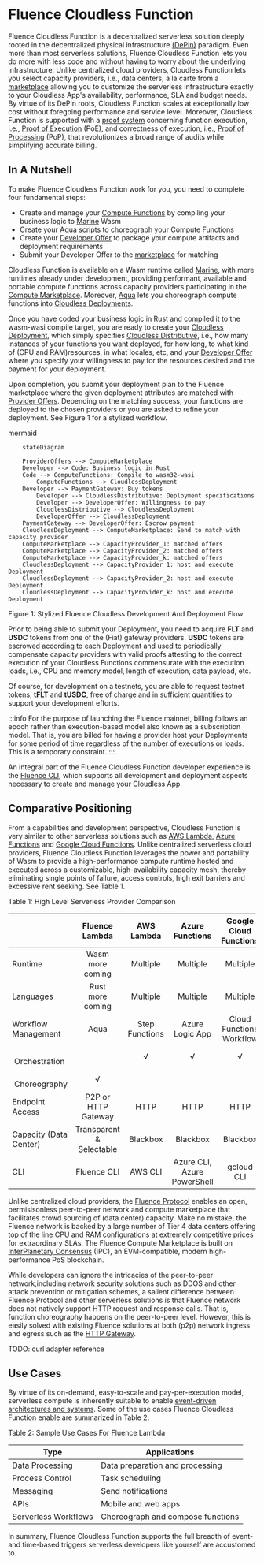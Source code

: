 # Fluence Cloudless Function

Fluence Cloudless Function is a decentralized serverless solution deeply rooted in the decentralized physical infrastructure [(DePin)](https://www.bitstamp.net/learn/web3/what-are-decentralized-physical-infrastructure-networks-depin/) paradigm. Even more than most serverless solutions, Fluence Cloudless Function lets you do more with less code and without having to worry about the underlying infrastructure. Unlike centralized cloud providers, Cloudless Function lets you select capacity providers, i.e., data centers, a la carte from a [marketplace](../glossary/#compute-marketplace) allowing you to customize the serverless infrastructure exactly to your Cloudless App's availability, performance, SLA and budget needs. By virtue of its DePin roots, Cloudless Function scales at exceptionally low cost without foregoing performance and service level. Moreover, Cloudless Function is supported with a [proof system](../glossary/#proofs) concerning function execution, i.e., [Proof of Execution](../glossary/#proof-of-execution) (PoE), and correctness of execution, i.e., [Proof of Processing](../glossary/#proof-of-processing) (PoP), that revolutionizes a broad range of audits while simplifying accurate billing.

## In A Nutshell

To make Fluence Cloudless Function work for you, you need to complete four fundamental steps:

* Create and manage your [Compute Functions](../glossary/#compute-functions) by compiling your business logic to [Marine](../glossary/#marine) Wasm
* Create your Aqua scripts to choreograph your Compute Functions
* Create your [Developer Offer](../glossary/#developer-offer) to package your compute artifacts and deployment requirements
* Submit your Developer Offer to the [marketplace](../glossary/#compute-marketplace) for matching

Cloudless Function is available on a Wasm runtime called [Marine](../glossary/#marine), with more runtimes already under development, providing performant, available and portable compute functions across capacity providers participating in the [Compute Marketplace](../glossary/#compute-marketplace). Moreover, [Aqua](../glossary/#aqua) lets you choreograph compute functions into [Cloudless Deployments](../glossary/#cloudless-deployment).

Once you have coded your business logic in Rust and compiled it to the wasm-wasi compile target, you are ready to create your [Cloudless Deployment](../glossary/#cloudless-deployment), which simply specifies [Cloudless Distributive](../glossary/#cloudless-distributive), i.e., how many instances of your functions you want deployed, for how long, to what kind of (CPU and RAM)resources, in what locales, etc, and your [Developer Offer](../glossary/#developer-offer) where you specify your willingness to pay for the resources desired and the payment for your deployment. 

Upon completion, you submit your deployment plan to the Fluence marketplace where the given deployment attributes are matched with [Provider Offers](../glossary/#provider-offer). Depending on the matching success, your functions are deployed to the chosen providers or you are asked to refine your deployment. See Figure 1 for a stylized workflow.

mermaid
```mermaid
    stateDiagram

    ProviderOffers --> ComputeMarketplace
    Developer --> Code: Business logic in Rust
    Code --> ComputeFunctions: Compile to wasm32-wasi
		ComputeFunctions --> CloudlessDeployment
    Developer --> PaymentGateway: Buy tokens
		Developer --> CloudlessDistributive: Deployment specifications
		Developer --> DeveloperOffer: Willingness to pay
		CloudlessDistributive --> CloudlessDeployment
		DeveloperOffer --> CloudlessDeployment
    PaymentGateway --> DeveloperOffer: Escrow payment 
    CloudlessDeployment --> ComputeMarketplace: Send to match with capacity provider
    ComputeMarketplace --> CapacityProvider_1: matched offers
    ComputeMarketplace --> CapacityProvider_2: matched offers
    ComputeMarketplace --> CapacityProvider_k: matched offers
    CloudlessDeployment --> CapacityProvider_1: host and execute Deployment
    CloudlessDeployment --> CapacityProvider_2: host and execute Deployment
    CloudlessDeployment --> CapacityProvider_k: host and execute Deployment
```
Figure 1: Stylized Fluence Cloudless Development And Deployment Flow

Prior to being able to submit your Deployment, you need to acquire **FLT** and **USDC** tokens from one of the (Fiat) gateway providers. **USDC** tokens are escrowed according to each Deployment and used to periodically compensate capacity providers with valid proofs attesting to the correct execution of your Cloudless Functions commensurate with the execution loads, i.e., CPU and memory model, length of execution, data payload, etc. 

Of course, for development on a testnets, you are able to request testnet tokens, **tFLT** and **tUSDC**, free of charge and in sufficient quantities to support your development efforts. 

:::info
For the purpose of launching the Fluence mainnet, billing follows an epoch rather than execution-based model also known as a subscription model. That is, you are billed for having a provider host your Deployments for some period of time regardless of the number of executions or loads. This is a temporary constraint.
:::

An integral part of the Fluence Cloudless Function developer experience is the [Fluence CLI](../setting-up/installing_cli.md), which supports all development and deployment aspects necessary to create and manage your Cloudless App.

## Comparative Positioning

From a capabilities and development perspective, Cloudless Function is very similar to other serverless solutions such as [AWS Lambda](https://aws.amazon.com/lambda/), [Azure Functions](https://azure.microsoft.com/en-us/products/functions) and [Google Cloud Functions](https://cloud.google.com/serverless). Unlike centralized serverless cloud providers, Fluence Cloudless Function leverages the power and portability of Wasm to provide a high-performance compute runtime hosted and executed across a customizable, high-availability capacity mesh, thereby eliminating single points of failure, access controls, high exit barriers and excessive rent seeking. See Table 1.

Table 1: High Level Serverless Provider Comparison

|  |Fluence Lambda| AWS Lambda| Azure Functions| Google Cloud Functions |
|:--- |:---: |:---: |:---: |:---: |
|Runtime| Wasm<br/>more coming| Multiple| Multiple| Multiple|
|Languages| Rust<br/>more coming| Multiple| Multiple| Multiple|
|Workflow Management|Aqua | Step Functions| Azure Logic App| Cloud Functions Workflow|
|&nbsp; &nbsp; &nbsp; &nbsp;Orchestration| | √| √| √|
  | &nbsp; &nbsp; &nbsp; &nbsp;Choreography| √| | | |
|Endpoint Access| P2P or HTTP Gateway| HTTP| HTTP| HTTP|
|Capacity (Data Center)| Transparent & Selectable| Blackbox |  Blackbox |  Blackbox |
|CLI | Fluence CLI| AWS CLI| Azure CLI, Azure PowerShell | gcloud CLI |

Unlike centralized cloud providers, the [Fluence Protocol](../glossary/#fluence-protocol) enables an open, permisisonless peer-to-peer network and compute marketplace that facilitates crowd sourcing of (data center) capacity. Make no mistake, the Fluence network is backed by a large number of Tier 4 data centers offering top of the line CPU and RAM configurations at extremely competitive prices for extraordinary SLAs. The Fluence Compute Marketplace is built on [InterPlanetary Consensus](https://www.ipc.space/) (IPC), an EVM-compatible, modern high-performance PoS blockchain. 

While developers can ignore the intricacies of the peer-to-peer network,including network security solutions such as DDOS and other attack prevention or mitigation schemes, a salient difference between Fluence Protocol and other serverless solutions is that Fluence network does not natively support HTTP request and response calls. That is, function choreography happens on the peer-to-peer level. However, this is easily solved with existing Fluence solutions at both (p2p) network ingress and egress such as the [HTTP Gateway](../glossary/#gateway).

TODO: curl adapter reference

## Use Cases

By virtue of its on-demand, easy-to-scale and pay-per-execution model, serverless compute is inherently suitable to enable [event-driven architectures and systems](https://en.wikipedia.org/wiki/Event-driven_architecture). Some of the use cases Fluence Cloudless Function enable are summarized in Table 2.

Table 2: Sample Use Cases For Fluence Lambda

|Type|Applications |
|--- |--- |
|Data Processing| Data preparation and processing|
|Process Control|Task scheduling|
|Messaging| Send notifications|
|APIs| Mobile and web apps|
|Serverless Workflows| Choreograph and compose functions|

In summary, Fluence Cloudless Function supports the full breadth of event- and time-based triggers serverless developers like yourself are accustomed to.

